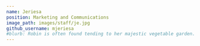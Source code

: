 ```yaml
---
name: Jeriesa
position: Marketing and Communications
image_path: images/staff/je.jpg
github_username: mjeriesa
#blurb: Robin is often found tending to her majestic vegetable garden.
---
```


